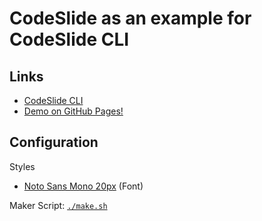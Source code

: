 # CodeSlide as an example for CodeSlide CLI

## Links
- [CodeSlide CLI](https://github.com/AsherJingkongChen/codeslide/tree/main/packages/cli)
- [Demo on GitHub Pages!](https://asherjingkongchen.github.io/codeslide-as-codeslide-example/)

## Configuration
Styles
- [Noto Sans Mono 20px](https://fonts.googleapis.com/css2?family=Noto+Sans+Mono:wght@400;700&display=swap) (Font)

Maker Script: [`./make.sh`](./make.sh)
